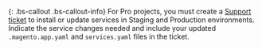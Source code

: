 {: .bs-callout .bs-callout-info}
For Pro projects, you must create a [Support ticket](http://support.magento.com) to install or update services in Staging and Production environments. Indicate the service changes needed and include your updated `.magento.app.yaml` and `services.yaml` files in the ticket.